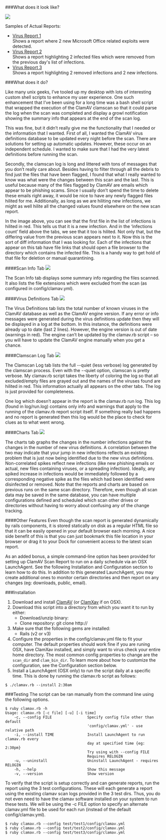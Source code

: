 ###What does it look like?

<img src="/danlynn/ClamAvReport/blob/master/docs/images/ClamAVScanReport-Big.png?raw=true">

Samples of Actual Reports:

* [Virus Report 1](http://danlynn.github.com/ClamAvReport/sample/clamav-2new.html)  
  Shows a report where 2 new Microsoft Office related exploits were detected.
* [Virus Report 2](http://danlynn.github.com/ClamAvReport/sample/clamav-2rem.html)  
  Shows a report highlighting 2 infected files which were removed from the previous day's list of infections.
* [Virus Report 3](http://danlynn.github.com/ClamAvReport/sample/clamav-2new2rem.html)  
  Shows a report highlighting 2 removed infections and 2 new infections.

###What does it do?

Like many unix geeks, I’ve tooled up my desktop with lots of interesting custom shell scripts to enhance my user experience. One such enhancement that I’ve been using for a long time was a bash shell script that wrapped the execution of the ClamAV clamscan so that it could parse the log when the scan was completed and display a growl notification showing the summary info that appears at the end of the scan log.

This was fine, but it didn’t really give me the functionality that I needed or the information that I wanted. First of all, I wanted the ClamAV virus definitions database to be updated every night before the scan. There are solutions for setting up automatic updates. However, these occur on an independent schedule. I wanted to make sure that I had the very latest definitions before running the scan.

Secondly, the clamscan log is long and littered with tons of messages that you don’t really care about. Besides having to filter through all the debris to find just the files that have been flagged, I found that what I really wanted to know was what were the changes between this scan and the last. This is useful because many of the files flagged by ClamAV are emails which appear to be phishing scams. Since I usually don’t spend the time to delete these emails right away, it would be nice to have any newly flagged files hilited for me. Additionally, as long as we are hiliting new infections, we might as well hilite all the changed values found elsewhere on the new scan report.

In the image above, you can see that the first file in the list of infections is hilited in red. This tells us that it is a new infection. And in the ‘infections count’ field above the tabs, we see that it too is hilited. Not only that, but the differing value from the previous scan appears next to it. Now this is the sort of diff information that I was looking for. Each of the infections that appear on this tab have file links that should open a file browser to the directory which contains the infected file. This is a handy way to get hold of that file for deletion or manual quarantining.

####Scan Info Tab
<img src="/danlynn/ClamAvReport/blob/master/docs/images/ClamAVScanReport-ScanInfo.png?raw=true">

The Scan Info tab displays some summary info regarding the files scanned. It also lists the file extensions which were excluded from the scan (as configured in config/clamav.yml).

####Virus Definitions Tab
<img src="/danlynn/ClamAvReport/blob/master/docs/images/ClamAVScanReport-VirusDefs.png?raw=true">

The Virus Definitions tab lists the total number of known viruses in the ClamAV database as well as the ClamAV engine version. If any error or info messages were generated during the virus definitions update then they will be displayed in a log at the bottom. In this instance, the definitions were already up to date (last 2 lines). However, the engine version is out of date (warnings in red). The engine can’t be updated by the clamav.rb script – so you will have to update the ClamAV engine manually when you get a chance.

####Clamscan Log Tab
<img src="/danlynn/ClamAvReport/blob/master/docs/images/ClamAVScanReport-ClamscanLog.png?raw=true">

The Clamscan Log tab lists the full --quiet (less verbose) log generated by the clamscan process. Even with the --quiet option, clamscan is pretty verbose. My clamav.rb script takes the liberty of coloring the log so that all excluded/empty files are grayed out and the names of the viruses found are hilited in red. This information actually all appears on the other tabs. The log is just provided for completeness.

One log which doesn’t appear in the report is the clamav.rb run log. This log (found in log/run.log) contains only info and warnings that apply to the running of the clamav.rb report script itself. If something really bad happens and no report is generated then this log would be the place to check for clues as to what went wrong.

####Charts Tab
<img src="/danlynn/ClamAvReport/blob/master/docs/images/ClamAVScanReport-Charts.png?raw=true">

The charts tab graphs the changes in the number infections against the changes in the number of new virus definitions. A correlation between the two may indicate that your jump in new infections reflects an existing problem that is just now being identified due to the new virus definitions. Non-correlated spikes reflect new infections (like new phishing emails or actual, new files containing viruses, or a spreading infection). Ideally, any spiked increase in infections would be immediately followed by a corresponding negative spike as the files which had been identified were disinfected or removed. Note that the reports and charts are based on previous runs on the same scan directory. Therefore, even though all scan data may be saved in the same database, you can have multiple configurations defined and scheduled which scan other drives or directories without having to worry about confusing any of the change tracking.

####Other Features
Even though the scan report is generated dynamically by rails components, it is stored statically on disk as a regular HTML file so that it can be easily opened in your default browser each morning. A nice side benefit of this is that you can just bookmark this file location in your browser or drag it to your Dock for convenient access to the latest scan report.

As an added bonus, a simple command-line option has been provided for setting up ClamAV Scan Report to run on a daily schedule via an OSX LaunchAgent. See the following Installation and Configuration section to learn how to do this. In addition to this generated LaunchAgent, you may create additional ones to monitor certain directories and then report on any changes (eg: downloads, public, email).

###Installation
1. Download and install [ClamAV](http://www.clamav.net/lang/en/) (or [ClamXav](http://www.clamxav.com/) if on OSX).
2. Download this script into a directory from which you want it to run by either:
	* Download/unzip binary: 
	* Clone repository: git clone http://
3. Make sure that the following gems are installed:
	* Rails (v2 or v3)
4. Configure the properties in the config/clamav.yml file to fit your computer.  The default properties should work fine if you are runing OSX, have ClamXav installed, and simply want to virus check your entire home directory.  The most common config properties to change are the `scan_dir` and `clam_bin_dir`. To learn more about how to customize the configuration, see the Configuration section below.
5. Install a LaunchAgent (OSX only) to run the script daily at a specific time.  This is done by running the clamav.rb script as follows:

```console
$ ./clamav.rb --install 2:30am
```

###Testing
The script can be ran manually from the command line using the following options.

```console
$ ruby clamav.rb -h
Usage: clamav.rb [-c file] [-u] [-i time]
    -c, --config FILE                Specify config file other than default 
                                     'config/clamav.yml' - use relative path
    -i, --install TIME               Install LaunchAgent to run clamav.rb every
                                     day at specified time {eg: 2:30pm}
                                     Try using with --config FILE
                                     Requires RELOGIN
    -u, --uninstall                  Uninstall LaunchAgent - requires RELOGIN
    -h, --help                       Show this message
    -v, --version                    Show version
```

To verify that the script is setup correctly and can generate reports, run the report using the 3 test configurations.  These will each generate a report using the existing clamav scan logs provided in the 3 test dirs.  Thus, you do not even need to have the clamav software installed on your system to run these tests.  We will be using the -c FILE option to specify an alternate clamav.yml file to be used for each run (instead of the default config/clamav.yml).

```console
$ ruby clamav.rb --config test/test1/config/clamav.yml
$ ruby clamav.rb --config test/test2/config/clamav.yml
$ ruby clamav.rb --config test/test3/config/clamav.yml
```
